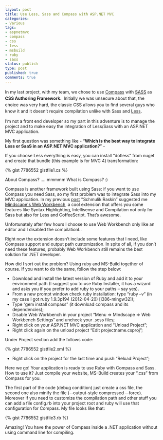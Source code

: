 ```yaml
---
layout: post
title: Use Less, Sass and Compass with ASP.NET MVC
categories:
- Various
tags:
- aspnetmvc
- compass
- css
- less
- msbuild
- ruby
- sass
status: publish
type: post
published: true
comments: true
---
```

<span style="line-height: 1.5em;">In my last project, with my team, we chose to use <a title="Compass CSS" href="http://compass-style.org/" target="_blank">Compass</a> with <a title="Sass Css" href="http://sass-lang.com/" target="_blank">SASS</a> as <strong>CSS Authoring Framework</strong>.  Initially we was unsecure about that, the choice was very hard, the classic CSS allows you to find several guys who know it and it doesn’t require compilation unlike with Sass and <a title="Less Css" href="http://lesscss.org/" target="_blank">Less</a></span>.

I’m not a front end developer so my part in this adventure is to manage the project and to make easy the integration of Less/Sass with an ASP.NET MVC application.

My first question was something like - “<strong>Which is the best way to integrate Less or SaaS in an ASP.NET MVC application?</strong>” -

If you choose Less everything is easy, you can install “dotless” from nuget and create that bundle (this example is for MVC 4) transformation:

{% gist 7786552 gistfile1.cs %}

About Compass? …. mmmmm What is Compass? :)

Compass is another framework built using Sass: if you want to use Compass you need Sass, so my first problem was to integrate Sass into my MVC application.
In my previous <a title="The best extensions for Visual Studio 2012" href="http://tostring.it/2012/08/22/my-favorite-extensions-for-visual-studio-2012/" target="_blank">post</a> "Schmulik Raskin” suggested me <a title="Mindscape Web Workbench" href="http://www.mindscapehq.com/products/web-workbench" target="_blank">Mindscape's Web Workbench</a>, a cool extension that offers you some features like Syntax Highlighting, Intellisense and Compilation not only for Sass but also for Less and CoffeeScript. That’s awesome.

Unfortunately after few hours I choose to use Web Workbench only like an editor and I disabled the compilationL.

Right now the extension doesn’t include some features that I need, like Compass support and output path customization. In spite of all, if you don’t need these features, probably Web Workbench still remains the best solution for .NET developer.

How did I sort out the problem?
Using ruby and MS-Build together of course. If you want to do the same, follow the step below:
<ul>
	<li>Download and install the latest version of Ruby and add it to your environment path (I suggest you to use Ruby Installer, it has a wizard and asks you if you prefer to add ruby to your paths – say yes).</li>
	<li>From a new prompt window check ruby installation: type “ruby –v” (in my case I got ruby 1.9.3p194 (2012-04-20) [i386-mingw32]);</li>
	<li>Type “gem install compass” (it download compass and its dependencies);</li>
	<li>Disable Web Workbench in your project “Menu =&gt; Mindscape =&gt; Web Workbench Settings” and uncheck your .scss files;</li>
	<li>Right click on your ASP.NET MVC application and “Unload Project”;</li>
	<li>Right click again on the unload project “Edit projectname.csproj”;</li>
</ul>
Under Project section add the follows code:

{% gist 7786552 gistfile2.xml %}

<ul>
	<li>Right click on the project for the last time and push “Reload Project”;</li>
</ul>
Here we go! Your application is ready to use Ruby with Compass and Sass. How to use it? Just compile your website, MS-Build creates your “.css” from Compass for you.

The first part of the code (debug condition) just create a css file, the second one also minify the file (--output-style compressed --force).
Moreover if you need to customize the compilation path and other stuff you can add a file config.rb into your project root and ruby will use that configuration for Compass.
My file looks like that:

{% gist 7786552 gistfile3.rb %}

Amazing! You have the power of Compass inside a .NET application without using command line for compiling.
